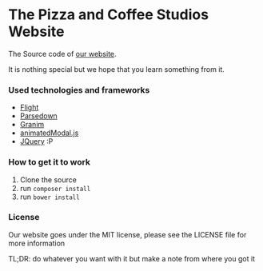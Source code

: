 # The Pizza and Coffee Studios Website

The Source code of [our website](https://pizzaandcoffee.rocks).

It is nothing special but we hope that you learn something from it.

### Used technologies and frameworks

* [Flight](http://flightphp.com/)
* [Parsedown](http://parsedown.org/)
* [Granim](https://sarcadass.github.io/granim.js/)
* [animatedModal.js](http://joaopereirawd.github.io/animatedModal.js)
* [JQuery](https://jquery.com/) :P

### How to get it to work

1. Clone the source
2. run `composer install`
3. run `bower install`

### License

Our website goes under the MIT license, please see the LICENSE file for more information

TL;DR: do whatever you want with it but make a note from where you got it